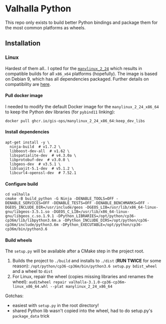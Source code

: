 # Valhalla Python

This repo only exists to build better Python bindings and package them for the most common platforms as wheels.

## Installation

### Linux

Hardest of them all.. I opted for the [`manylinux_2_24`](https://www.python.org/dev/peps/pep-0600/) which results in compatible builds for all `x86_x64` platforms (hopefully). The image is based on Debian 9, which has all dependencies packaged. Further details on compatibility are [here](https://github.com/pypa/manylinux#manylinux).

#### Pull docker image

I needed to modify the default Docker image for the `manylinux_2_24_x86_64` to keep the Python dev libraries (for `pybind11` linking):

`docker pull ghcr.io/gis-ops/manylinux_2_24_x86_64:keep_dev_libs`

#### Install dependencies

```
apt-get install -y \
  ninja-build  # v1.7.2 \
  libboost-dev-all  # v1.62 \
  libspatialite-dev  # v4.3.0a \
  libprotobuf-dev  # v3.0.0 \
  libgeos-dev  # v3.5.1 \
  libluajit-5.1-dev  # v5.1.2 \
  libcurl4-openssl-dev  # 7.52.1
```

#### Configure build

```
cd valhalla
cmake -B build_python -G Ninja -DENABLE_TOOLS=OFF -DENABLE_SERVICES=OFF -DENABLE_TESTS=OFF -DENABLE_BENCHMARKS=OFF -DGEOS_INCLUDE_DIR=/usr/include/geos -DGEOS_LIB=/usr/lib/x86_64-linux-gnu/libgeos-3.5.1.so -DGEOS_C_LIB=/usr/lib/x86_64-linux-gnu/libgeos_c.so.1.9.1 -DPython_LIBRARIES=/opt/python/cp36-cp36m/lib/libpython3.6m.a -DPython_INCLUDE_DIRS=/opt/python/cp36-cp36m/include/python3.6m -DPython_EXECUTABLE=/opt/python/cp36-cp36m/bin/python3.6
```

#### Build wheels

The `setup.py` will be available after a CMake step in the project root.

1. Builds the project to `./build` and installs to `./dist` (**RUN TWICE** for some reason): `/opt/python/cp36-cp36m/bin/python3.6 setup.py bdist_wheel` and a wheel to `dist`
2. For Linux, repair the wheel (copies missing libraries and renames the wheel): `auditwheel repair valhalla-3.1.0-cp36-cp36m-linux_x86_64.whl --plat manylinux_2_24_x86_64`

Gotchas:
- easiest with `setup.py` in the root directory!
- shared Python lib wasn't copied into the wheel, had to do setup.py's `package_data` trick
